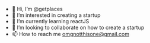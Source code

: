 - 👋 Hi, I’m @getplaces
- 👀 I’m interested in creating a startup
- 🌱 I’m currently learning reactJS
- 💞️ I’m looking to collaborate on how to create a startup
- 📫 How to reach me omgnotthisone@gmail.com

<!---
getplaces/getplaces is a ✨ special ✨ repository because its `README.md` (this file) appears on your GitHub profile.
You can click the Preview link to take a look at your changes.
--->
